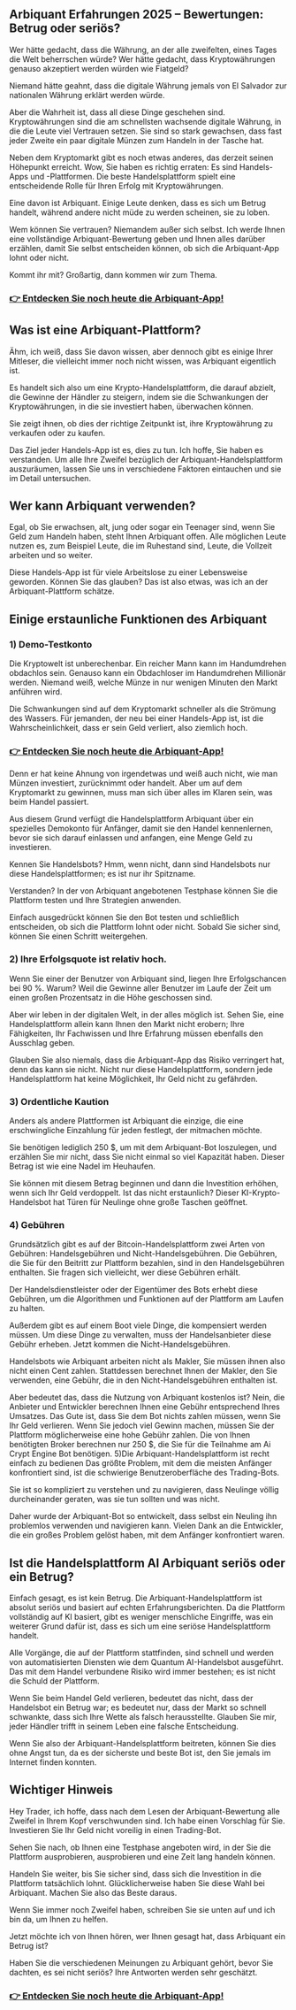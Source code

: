 <head><meta name="google-site-verification" content="SO4gIcM1afoq2nFQkxlZXU1Fu8JazmtRtzBiBTHt9CY" /></head></head>

## Arbiquant Erfahrungen 2025 – Bewertungen: Betrug oder seriös?
Wer hätte gedacht, dass die Währung, an der alle zweifelten, eines Tages die Welt beherrschen würde? Wer hätte gedacht, dass Kryptowährungen genauso akzeptiert werden würden wie Fiatgeld?

Niemand hätte geahnt, dass die digitale Währung jemals von El Salvador zur nationalen Währung erklärt werden würde.

Aber die Wahrheit ist, dass all diese Dinge geschehen sind. Kryptowährungen sind die am schnellsten wachsende digitale Währung, in die die Leute viel Vertrauen setzen. Sie sind so stark gewachsen, dass fast jeder Zweite ein paar digitale Münzen zum Handeln in der Tasche hat.

Neben dem Kryptomarkt gibt es noch etwas anderes, das derzeit seinen Höhepunkt erreicht. Wow, Sie haben es richtig erraten: Es sind Handels-Apps und -Plattformen. Die beste Handelsplattform spielt eine entscheidende Rolle für Ihren Erfolg mit Kryptowährungen.

Eine davon ist Arbiquant. Einige Leute denken, dass es sich um Betrug handelt, während andere nicht müde zu werden scheinen, sie zu loben.

Wem können Sie vertrauen? Niemandem außer sich selbst. Ich werde Ihnen eine vollständige Arbiquant-Bewertung geben und Ihnen alles darüber erzählen, damit Sie selbst entscheiden können, ob sich die Arbiquant-App lohnt oder nicht.

Kommt ihr mit? Großartig, dann kommen wir zum Thema.

### [👉 Entdecken Sie noch heute die Arbiquant-App!](https://arbiquantapp.de/)

## Was ist eine Arbiquant-Plattform? 
Ähm, ich weiß, dass Sie davon wissen, aber dennoch gibt es einige Ihrer Mitleser, die vielleicht immer noch nicht wissen, was Arbiquant eigentlich ist.

Es handelt sich also um eine Krypto-Handelsplattform, die darauf abzielt, die Gewinne der Händler zu steigern, indem sie die Schwankungen der Kryptowährungen, in die sie investiert haben, überwachen können.

Sie zeigt ihnen, ob dies der richtige Zeitpunkt ist, ihre Kryptowährung zu verkaufen oder zu kaufen.

Das Ziel jeder Handels-App ist es, dies zu tun. Ich hoffe, Sie haben es verstanden. Um alle Ihre Zweifel bezüglich der Arbiquant-Handelsplattform auszuräumen, lassen Sie uns in verschiedene Faktoren eintauchen und sie im Detail untersuchen.


## Wer kann Arbiquant verwenden?
Egal, ob Sie erwachsen, alt, jung oder sogar ein Teenager sind, wenn Sie Geld zum Handeln haben, steht Ihnen Arbiquant offen. Alle möglichen Leute nutzen es, zum Beispiel Leute, die im Ruhestand sind, Leute, die Vollzeit arbeiten und so weiter.

Diese Handels-App ist für viele Arbeitslose zu einer Lebensweise geworden. Können Sie das glauben? Das ist also etwas, was ich an der Arbiquant-Plattform schätze.

## Einige erstaunliche Funktionen des Arbiquant
### 1) Demo-Testkonto
Die Kryptowelt ist unberechenbar. Ein reicher Mann kann im Handumdrehen obdachlos sein. Genauso kann ein Obdachloser im Handumdrehen Millionär werden. Niemand weiß, welche Münze in nur wenigen Minuten den Markt anführen wird.

Die Schwankungen sind auf dem Kryptomarkt schneller als die Strömung des Wassers. Für jemanden, der neu bei einer Handels-App ist, ist die Wahrscheinlichkeit, dass er sein Geld verliert, also ziemlich hoch.

### [👉 Entdecken Sie noch heute die Arbiquant-App!](https://arbiquantapp.de/)


Denn er hat keine Ahnung von irgendetwas und weiß auch nicht, wie man Münzen investiert, zurücknimmt oder handelt. Aber um auf dem Kryptomarkt zu gewinnen, muss man sich über alles im Klaren sein, was beim Handel passiert.

Aus diesem Grund verfügt die Handelsplattform Arbiquant über ein spezielles Demokonto für Anfänger, damit sie den Handel kennenlernen, bevor sie sich darauf einlassen und anfangen, eine Menge Geld zu investieren.

Kennen Sie Handelsbots? Hmm, wenn nicht, dann sind Handelsbots nur diese Handelsplattformen; es ist nur ihr Spitzname.

Verstanden? In der von Arbiquant angebotenen Testphase können Sie die Plattform testen und Ihre Strategien anwenden.

Einfach ausgedrückt können Sie den Bot testen und schließlich entscheiden, ob sich die Plattform lohnt oder nicht. Sobald Sie sicher sind, können Sie einen Schritt weitergehen.

### 2) Ihre Erfolgsquote ist relativ hoch.
Wenn Sie einer der Benutzer von Arbiquant sind, liegen Ihre Erfolgschancen bei 90 %. Warum? Weil die Gewinne aller Benutzer im Laufe der Zeit um einen großen Prozentsatz in die Höhe geschossen sind.

Aber wir leben in der digitalen Welt, in der alles möglich ist. Sehen Sie, eine Handelsplattform allein kann Ihnen den Markt nicht erobern; Ihre Fähigkeiten, Ihr Fachwissen und Ihre Erfahrung müssen ebenfalls den Ausschlag geben.

Glauben Sie also niemals, dass die Arbiquant-App das Risiko verringert hat, denn das kann sie nicht. Nicht nur diese Handelsplattform, sondern jede Handelsplattform hat keine Möglichkeit, Ihr Geld nicht zu gefährden.
### 3) Ordentliche Kaution
Anders als andere Plattformen ist Arbiquant die einzige, die eine erschwingliche Einzahlung für jeden festlegt, der mitmachen möchte.

Sie benötigen lediglich 250 $, um mit dem Arbiquant-Bot loszulegen, und erzählen Sie mir nicht, dass Sie nicht einmal so viel Kapazität haben. Dieser Betrag ist wie eine Nadel im Heuhaufen.

Sie können mit diesem Betrag beginnen und dann die Investition erhöhen, wenn sich Ihr Geld verdoppelt. Ist das nicht erstaunlich? Dieser KI-Krypto-Handelsbot hat Türen für Neulinge ohne große Taschen geöffnet. 

### 4) Gebühren
Grundsätzlich gibt es auf der Bitcoin-Handelsplattform zwei Arten von Gebühren: Handelsgebühren und Nicht-Handelsgebühren. Die Gebühren, die Sie für den Beitritt zur Plattform bezahlen, sind in den Handelsgebühren enthalten. Sie fragen sich vielleicht, wer diese Gebühren erhält.

Der Handelsdienstleister oder der Eigentümer des Bots erhebt diese Gebühren, um die Algorithmen und Funktionen auf der Plattform am Laufen zu halten.

Außerdem gibt es auf einem Boot viele Dinge, die kompensiert werden müssen. Um diese Dinge zu verwalten, muss der Handelsanbieter diese Gebühr erheben. Jetzt kommen die Nicht-Handelsgebühren.

Handelsbots wie Arbiquant arbeiten nicht als Makler, Sie müssen ihnen also nicht einen Cent zahlen. Stattdessen berechnet Ihnen der Makler, den Sie verwenden, eine Gebühr, die in den Nicht-Handelsgebühren enthalten ist.

Aber bedeutet das, dass die Nutzung von Arbiquant kostenlos ist? Nein, die Anbieter und Entwickler berechnen Ihnen eine Gebühr entsprechend Ihres Umsatzes. Das Gute ist, dass Sie dem Bot nichts zahlen müssen, wenn Sie Ihr Geld verlieren.
Wenn Sie jedoch viel Gewinn machen, müssen Sie der Plattform möglicherweise eine hohe Gebühr zahlen. Die von Ihnen benötigten Broker berechnen nur 250 $, die Sie für die Teilnahme am Ai Crypt Engine Bot benötigen.
5)Die Arbiquant-Handelsplattform ist recht einfach zu bedienen
Das größte Problem, mit dem die meisten Anfänger konfrontiert sind, ist die schwierige Benutzeroberfläche des Trading-Bots.

Sie ist so kompliziert zu verstehen und zu navigieren, dass Neulinge völlig durcheinander geraten, was sie tun sollten und was nicht.

Daher wurde der Arbiquant-Bot so entwickelt, dass selbst ein Neuling ihn problemlos verwenden und navigieren kann. Vielen Dank an die Entwickler, die ein großes Problem gelöst haben, mit dem Anfänger konfrontiert waren.

## Ist die Handelsplattform Al Arbiquant seriös oder ein Betrug?
Einfach gesagt, es ist kein Betrug. Die Arbiquant-Handelsplattform ist absolut seriös und basiert auf echten Erfahrungsberichten. Da die Plattform vollständig auf KI basiert, gibt es weniger menschliche Eingriffe, was ein weiterer Grund dafür ist, dass es sich um eine seriöse Handelsplattform handelt.

Alle Vorgänge, die auf der Plattform stattfinden, sind schnell und werden von automatisierten Diensten wie dem Quantum AI-Handelsbot ausgeführt. Das mit dem Handel verbundene Risiko wird immer bestehen; es ist nicht die Schuld der Plattform.

Wenn Sie beim Handel Geld verlieren, bedeutet das nicht, dass der Handelsbot ein Betrug war; es bedeutet nur, dass der Markt so schnell schwankte, dass sich Ihre Wette als falsch herausstellte. Glauben Sie mir, jeder Händler trifft in seinem Leben eine falsche Entscheidung.

Wenn Sie also der Arbiquant-Handelsplattform beitreten, können Sie dies ohne Angst tun, da es der sicherste und beste Bot ist, den Sie jemals im Internet finden konnten.

## Wichtiger Hinweis
Hey Trader, ich hoffe, dass nach dem Lesen der Arbiquant-Bewertung alle Zweifel in Ihrem Kopf verschwunden sind. Ich habe einen Vorschlag für Sie. Investieren Sie Ihr Geld nicht voreilig in einen Trading-Bot.

Sehen Sie nach, ob Ihnen eine Testphase angeboten wird, in der Sie die Plattform ausprobieren, ausprobieren und eine Zeit lang handeln können.

Handeln Sie weiter, bis Sie sicher sind, dass sich die Investition in die Plattform tatsächlich lohnt. Glücklicherweise haben Sie diese Wahl bei Arbiquant. Machen Sie also das Beste daraus.

Wenn Sie immer noch Zweifel haben, schreiben Sie sie unten auf und ich bin da, um Ihnen zu helfen.

Jetzt möchte ich von Ihnen hören, wer Ihnen gesagt hat, dass Arbiquant ein Betrug ist?

Haben Sie die verschiedenen Meinungen zu Arbiquant gehört, bevor Sie dachten, es sei nicht seriös? Ihre Antworten werden sehr geschätzt.
### [👉 Entdecken Sie noch heute die Arbiquant-App!](https://arbiquantapp.de/)



